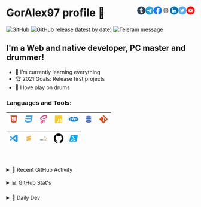 # GorAlex97 profile 👋 [<img align="right" alt="GorAlex97 | YouTube" width="22px" src="https://raw.githubusercontent.com/GorAlex97/GorAlex97/main/icons/social/youtube.svg" />][youtube] [<img align="right" alt="GorAlex97 | Twitter" width="22px" src="https://raw.githubusercontent.com/GorAlex97/GorAlex97/main/icons/social/twitter.svg" />][twitter] [<img align="right" alt="GorAlex97 | LinkedIn" width="22px" src="https://raw.githubusercontent.com/GorAlex97/GorAlex97/main/icons/social/linkedin.svg" />][linkedin] [<img align="right" alt="GorAlex97 | Instagram" width="22px" src="https://raw.githubusercontent.com/GorAlex97/GorAlex97/main/icons/social/instagram.svg" />][instagram] [<img align="right" alt="GorAlex97 | Facebook" width="22px" src="https://raw.githubusercontent.com/GorAlex97/GorAlex97/main/icons/social/facebook.svg" />][facebook] [<img align="right" alt="GorAlex97 | Telegram" width="22px" src="https://raw.githubusercontent.com/GorAlex97/GorAlex97/main/icons/social/telegram.svg" />][telegram] [<img align="right" alt="ga97.pp.ua" width="22px" src="https://raw.githubusercontent.com/GorAlex97/GorAlex97/main/icons/social/tumblr.svg" />][website]

[![GitHub](https://img.shields.io/github/license/goralex97/goralex97?label=LICENSE&style=for-the-badge)](https://github.com/GorAlex97/GorAlex97/blob/main/LICENSE)
[![GitHub release (latest by date)](https://img.shields.io/github/v/release/goralex97/gacpf?label=GACPF%20RELEASE&style=for-the-badge)](https://github.com/goralex97/gacpf)
[![Teleram message](https://img.shields.io/badge/Telegram%20@GorAlex97-send-5cf?style=for-the-badge&logo=telegram)](https://t.me/goralex97)

## I'm a Web and native developer, PC master and drummer!

- 🌱 I’m currently learning everything
- 🏆 2021 Goals: Release first projects
- 🥁 I love play on drums

### Languages and Tools:

| [<img alt="HTML5" width="26px" src="https://raw.githubusercontent.com/GorAlex97/GorAlex97/main/icons/html5.svg" />]() | [<img alt="CSS3" width="26px" src="https://raw.githubusercontent.com/GorAlex97/GorAlex97/main/icons/css3.svg" />]() | [<img alt="Sass" width="26px" src="https://raw.githubusercontent.com/GorAlex97/GorAlex97/main/icons/sass.svg" />]() | [<img alt="JavaScript" width="26px" src="https://raw.githubusercontent.com/GorAlex97/GorAlex97/main/icons/javascript.svg" />]() | [<img alt="PHP" width="26px" src="https://raw.githubusercontent.com/GorAlex97/GorAlex97/main/icons/php.svg" />]() | [<img alt="SQL" width="26px" src="https://raw.githubusercontent.com/github/explore/80688e429a7d4ef2fca1e82350fe8e3517d3494d/topics/sql/sql.png" />]() | [<img alt="Git" width="26px" src="https://raw.githubusercontent.com/GorAlex97/GorAlex97/main/icons/git.svg" />]() |
|:-:|:-:|:-:|:-:|:-:|:-:|:-:|

| [<img alt="Visual Studio Code" width="26px" src="https://raw.githubusercontent.com/GorAlex97/GorAlex97/main/icons/vscode.svg" />]() | [<img alt="Sublime Text" width="26px" src="https://raw.githubusercontent.com/GorAlex97/GorAlex97/main/icons/sublime.svg" />]() | [<img alt="MySQL" width="26px" src="https://raw.githubusercontent.com/github/explore/80688e429a7d4ef2fca1e82350fe8e3517d3494d/topics/mysql/mysql.png" />]() | [<img alt="GitHub" width="26px" src="https://raw.githubusercontent.com/GorAlex97/GorAlex97/main/icons/github.svg" />]() | [<img alt="Terminal" width="26px" src="https://raw.githubusercontent.com/GorAlex97/GorAlex97/main/icons/powershell.svg" />]() |
|:-:|:-:|:-:|:-:|:-:|
#
<br />

<details>
  <summary>📑 Recent GitHub Activity</summary>
  
1. 📇 Release [GorAlex97/GACPF](https://github.com/GorAlex97/GACPF)

</details>

<br />

<details>
	<summary>📊 GitHub Stat's</summary>

<img align="left" alt="GorAlex97 GitHub Stats" src="https://github-readme-stats.vercel.app/api/top-langs/?username=goralex97&langs_count=8&theme=vue" />
  
![GorAlex97 stat's](https://github-readme-stats.vercel.app/api?username=goralex97&show_icons=true&theme=vue)

</details>

<br />

<details>
	<summary>📇 Daily Dev</summary>
	<a href="https://app.daily.dev/GorAlex97"><img src="https://raw.githubusercontent.com/GorAlex97/GorAlex97/main/devcard.svg" width="400" alt="Gorobchuk Alex's Dev Card"/></a>
</details>

[website]: https://ga97.pp.ua
[telegram]: https://t.me/goralex97
[twitter]: https://twitter.com/goralex97
[youtube]: https://youtube.com/goralex97
[facebook]: https://facebook.com/goralex97
[instagram]: https://instagram.com/goralex97
[linkedin]: https://linkedin.com/in/goralex97
